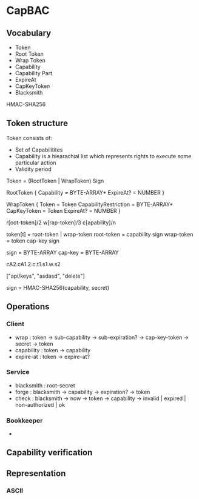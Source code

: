 # CapBAC

## Vocabulary
* Token
* Root Token
* Wrap Token
* Capability
* Capability Part
* ExpireAt
* CapKeyToken
* Blacksmith

HMAC-SHA256

## Token structure

Token consists of:

* Set of Capabilitites
* Capability is a hiearachial list which represents rights to execute some particular action
* Validity period

Token = (RootToken | WrapToken) Sign

RootToken {
  Capability = BYTE-ARRAY*
  ExpireAt? = NUMBER
}

WrapToken {
  Token = Token
  CapabilityRestriction = BYTE-ARRAY*
  CapKeyToken = Token
  ExpireAt? = NUMBER
}

r[oot-token]/2
w[rap-token]/3
c[apability]/n

token[t] = root-token | wrap-token
root-token = capability sign
wrap-token = token cap-key sign

sign = BYTE-ARRAY
cap-key = BYTE-ARRAY

cA2.cA1.2.c.t1.s1.w.s2

["api/keys", "asdasd", "delete"]

sign = HMAC-SHA256(capability, secret)

## Operations

### Client

* wrap : token -> sub-capability -> sub-expiration? -> cap-key-token -> secret -> token
* capability : token -> capability
* expire-at : token -> expire-at?

### Service

* blacksmith : root-secret
* forge : blacksmith -> capability -> expiration? -> token
* check : blacksmith -> now -> token -> capability -> invalid | expired | non-authorized | ok

### Bookkeeper

* 

## Capability verification

## Representation

### ASCII
